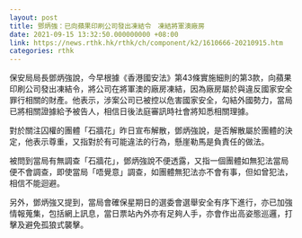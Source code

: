 ```yaml
---
layout: post
title: 鄧炳強：已向蘋果印刷公司發出凍結令　凍結將軍澳廠房
date: 2021-09-15 13:32:50.000000000 +08:00
link: https://news.rthk.hk/rthk/ch/component/k2/1610666-20210915.htm
categories: rthk
---
```


保安局局長鄧炳強說，今早根據《香港國安法》第43條實施細則的第3款，向蘋果印刷公司發出凍結令，將公司在將軍澳的廠房凍結，因為廠房屬於與違反國家安全罪行相關的財產。他表示，涉案公司已被控以危害國家安全，勾結外國勢力，當局已將相關證據給予被告人，相信日後法庭審訊時社會將知悉相關理據。

對於關注囚權的團體「石牆花」昨日宣布解散，鄧炳強說，是否解散屬於團體的決定，他表示尊重，又指對於有可能違法的行為，懸崖勒馬是負責任的做法。

被問到當局有無調查「石牆花」，鄧炳強說不便透露，又指一個團體如無犯法當局便不會調查，即使當局「唔覺意」調查，如團體無犯法亦不會有事，但如曾犯法，相信不能迴避。

另外，鄧炳強又提到，當局會確保星期日的選委會選舉安全有序下進行，亦已加強情報蒐集，包括網上訊息，當日票站內外亦有足夠人手，亦會作出高姿態巡邏，打擊及避免孤狼式襲擊。
